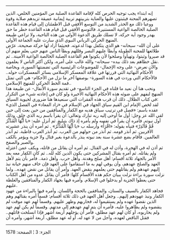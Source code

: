 ------------------------------------------------------------------------

إنه ابتداء يجب توجيه الحرص كله لإقامة القاعدة الصلبة من المؤمنين الخلص،
الذين تصهرهم المحنة فيثبتون عليها والعناية بتربيتهم تربية إيمانية عميقة
تزيدهم صلابة وقوة ووعيا ذلك مع الحذر الشديد من التوسع الأفقي قبل
الاطمئنان إلى قيام هذه القاعدة الصلبة الخالصة الواعية المستنيرة. فالتوسع
الأفقي قبل قيام هذه القاعدة خطر ما حق يهدر وجود أية حركة، لا تسلك طريق
الدعوة الأولى من هذه الناحية، ولا تراعي طبيعة المنهج الحركي الرباني
النبوي الذي سارت عليه الجماعة الأولى.  
على أن الله- سبحانه- هو الذي يتكفل بهذا لدعوته. فحيثما أراد لها حركة
صحيحة، عرّض طلائعها للمحنة الطويلة وأبطأ عليهم النصر وقللهم وبطأ الناس
عنهم حتى يعلم منهم أن قد صبروا وثبتوا، وتهيأوا وصلحوا لأن يكونوا هم
القاعدة الصلبة الخالصة الواعية الأمينة.. ثم نقل خطاهم بعد ذلك بيده-
سبحانه- والله غالب على أمره، ولكن أكثر الناس لا يعلمون.  
والآن نعرض- على وجه الإجمال- للموضوعات الرئيسية التي تضمنتها السورة،
وبخاصة الأحكام النهائية التي قررتها في علاقة المعسكر الإسلامي بسائر
المعسكرات حوله.. فالأحكام التي وردت في هذه السورة- بوصفها آخر ما نزل من
الأحكام- هي التي تمثل قمة الخط الحركي للمنهج الإسلامي..  
ونحب هنا أن نعيد ما قلناه في الجزء التاسع- في تقديم سورة الأنفال- عن
طبيعة هذا المنهج لنفهم على ضوئه هذه الأحكام النهائية الأخيرة ولو كان في
إعادته شيء من التكرار في كتاب الظلال. ذلك أن قرب هذه الفقرات التي
سنعيدها هنا ضروري لحيوية السياق:  
«لقد لخص الإمام ابن القيم سياق الجهاد في الإسلام في «زاد المعاد» في
الفصل الذي عقده باسم: «فصل في ترتيب سياق هديه مع الكفار والمنافقين من
حين بعث إلى حين لقي الله عز وجل: أول ما أوحى إليه ربه تبارك وتعالى: أن
يقرأ باسم ربه الذي خلق. وذلك أول نبوته. فأمره أن يقرأ في نفسه ولم يأمره
إذ ذاك بتبليغ. ثم أنزل عليه: «يا أَيُّهَا الْمُدَّثِّرُ قُمْ فَأَنْذِرْ» فنبأه بقوله:
«اقْرَأْ» وأرسله ب «يا أَيُّهَا الْمُدَّثِّرُ» . ثم أمره أن ينذر عشيرته الأقربين. ثم
أنذر قومه. ثم أنذر من حولهم من العرب. ثم أنذر العرب قاطبة. ثم أنذر
العالمين. فأقام بضع عشرة سنة بعد نبوته ينذر بالدعوة بغير قتال ولا جزية
ويؤمر بالكف والصبر والصفح.  
ثم أذن له في الهجرة، وأذن له في القتال. ثم أمره أن يقاتل من قاتله، ويكف
عمن اعتزله ولم يقاتله. ثم أمره بقتال المشركين حتى يكون الدين كله لله..
ثم كان الكفار معه بعد الأمر بالجهاد ثلاثة أقسام: أهل صلح وهدنة. وأهل
حرب. وأهل ذمة.. فأمر بأن يتم لأهل العهد والصلح عهدهم، وأن يوفي لهم به ما
استقاموا على العهد فإن خاف منهم خيانة نبذ إليهم عهدهم ولم يقاتلهم حتى
يعلمهم بنقض العهد. وأمر أن يقاتل من نقض عهده.. ولما نزلت سورة براءة نزلت
ببيان حكم هذه الأقسام كلها: فأمر أن يقاتل عدوه من أهل الكتاب حتى يعطوا
الجزية أو يدخلوا في الإسلام. وأمره فيها بجهاد الكفار والمنافقين والغلظة
عليهم.  
فجاهد الكفار بالسيف والسنان، والمنافقين بالحجة واللسان. وأمره فيها
بالبراءة من عهود الكفار ونبذ عهودهم إليهم.. وجعل أهل العهد في ذلك ثلاثة
أقسام: قسماً أمره بقتالهم وهم الذين نقضوا عهده ولم يستقيموا له، فحاربهم
وظهر عليهم. وقسماً لهم عهد موقت لم ينقضوه ولم يظاهروا عليه، فأمره أن يتم
لهم عهدهم إلى مدتهم. وقسماً لم يكن لهم عهد ولم يحاربوه، أو كان لهم عهد
مطلق، فأمر أن يؤجلهم أربعة أشهر فإذا انسلخت قاتلهم.. فقتل الناقض لعهده،
وأجل من لا عهد له، أو له عهد مطلق، أربعة أشهر، وأمره أن

------------------------------------------------------------------------

الجزء: 3 ¦ الصفحة: 1578
